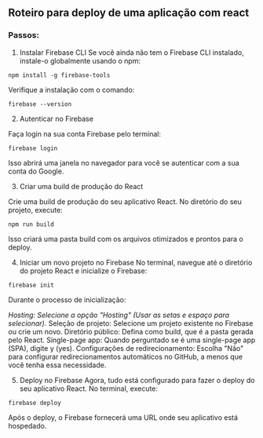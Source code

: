 ## Roteiro para deploy de uma aplicação com react

### Passos:

1. Instalar Firebase CLI
Se você ainda não tem o Firebase CLI instalado, instale-o globalmente usando o npm:

```
npm install -g firebase-tools
```

Verifique a instalação com o comando:

```
firebase --version
```

2. Autenticar no Firebase

Faça login na sua conta Firebase pelo terminal:

```
firebase login
```

Isso abrirá uma janela no navegador para você se autenticar com a sua conta do Google.

3. Criar uma build de produção do React

Crie uma build de produção do seu aplicativo React. No diretório do seu projeto, execute:


```
npm run build
```
Isso criará uma pasta build com os arquivos otimizados e prontos para o deploy.

4. Iniciar um novo projeto no Firebase
No terminal, navegue até o diretório do projeto React e inicialize o Firebase:

```
firebase init
```

Durante o processo de inicialização:

*Hosting: Selecione a opção "Hosting" (Usar as setas e espaço para selecionar).*
Seleção de projeto: Selecione um projeto existente no Firebase ou crie um novo.
Diretório público: Defina como build, que é a pasta gerada pelo React.
Single-page app: Quando perguntado se é uma single-page app (SPA), digite y (yes).
Configurações de redirecionamento: Escolha "Não" para configurar redirecionamentos automáticos no GitHub, a menos que você tenha essa necessidade.

5. Deploy no Firebase
Agora, tudo está configurado para fazer o deploy do seu aplicativo React. No terminal, execute:

```
firebase deploy
```

Após o deploy, o Firebase fornecerá uma URL onde seu aplicativo está hospedado.
